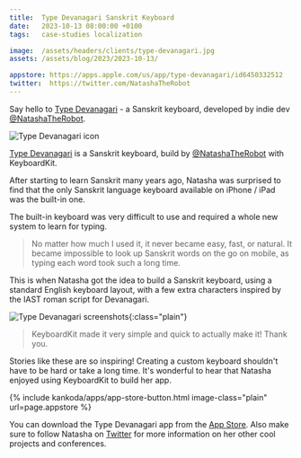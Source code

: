```yaml
---
title:  Type Devanagari Sanskrit Keyboard
date:   2023-10-13 08:00:00 +0100
tags:   case-studies localization

image:  /assets/headers/clients/type-devanagari.jpg
assets: /assets/blog/2023/2023-10-13/

appstore: https://apps.apple.com/us/app/type-devanagari/id6450332512
twitter:  https://twitter.com/NatashaTheRobot
---
```


Say hello to [Type Devanagari]({{page.appstore}}) - a Sanskrit keyboard, developed by indie dev [@NatashaTheRobot]({{page.natasha}}).

![Type Devanagari icon]({{page.image}})

[Type Devanagari]({{page.appstore}}) is a Sanskrit keyboard, build by [@NatashaTheRobot]({{page.twitter}}) with KeyboardKit.

After starting to learn Sanskrit many years ago, Natasha was surprised to find that the only Sanskrit language keyboard available on iPhone / iPad was the built-in one.

The built-in keyboard was very difficult to use and required a whole new system to learn for typing. 

> No matter how much I used it, it never became easy, fast, or natural. It became impossible to look up Sanskrit words on the go on mobile, as typing each word took such a long time.

This is when Natasha got the idea to build a Sanskrit keyboard, using a standard English keyboard layout, with a few extra characters inspired by the IAST roman script for Devanagari.

![Type Devanagari screenshots]({{page.assets}}screenshots.jpg){:class="plain"}

> KeyboardKit made it very simple and quick to actually make it! Thank you.

Stories like these are so inspiring! Creating a custom keyboard shouldn't have to be hard or take a long time. It's wonderful to hear that Natasha enjoyed using KeyboardKit to build her app.

{% include kankoda/apps/app-store-button.html image-class="plain" url=page.appstore %}

You can download the Type Devanagari app from the [App Store]({{page.appstore}}). Also make sure to follow Natasha on [Twitter]({{page.twitter}}) for more information on her other cool projects and conferences.